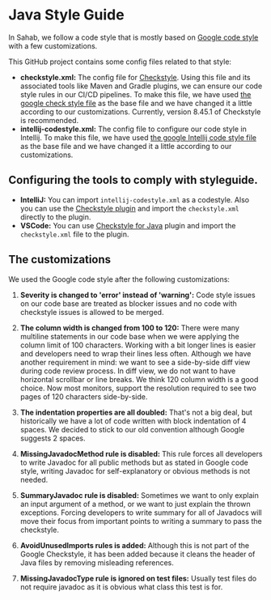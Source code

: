# Java Style Guide
In Sahab, we follow a code style that is mostly based on
[Google code style](https://google.github.io/styleguide/javaguide.html) with a few customizations.  

This GitHub project contains some config files related to that style:
- **checkstyle.xml:** The config file for [Checkstyle](https://checkstyle.sourceforge.io/).
  Using this file and its associated tools like Maven and Gradle plugins, we can ensure our code style rules in our 
  CI/CD pipelines. To make this file, we have used 
  [the google check style file](https://github.com/checkstyle/checkstyle/blob/master/src/main/resources/google_checks.xml)
  as the base file and we have changed it a little according to our customizations. Currently, version 8.45.1 of
  Checkstyle is recommended.
- **intellij-codestyle.xml:** The config file to configure our code style in Intellij. To make this file, we have used
  [the google Intellij code style file](https://github.com/google/styleguide/blob/gh-pages/intellij-java-google-style.xml)
  as the base file and we have changed it a little according to our customizations.

## Configuring the tools to comply with styleguide.
- **IntelliJ:** You can import `intellij-codestyle.xml` as a codestyle. Also you can use the 
  [Checkstyle plugin](https://plugins.jetbrains.com/plugin/1065-checkstyle-idea) and
  import the `checkstyle.xml` directly to the plugin.
- **VSCode:** You can use [Checkstyle for Java](https://marketplace.visualstudio.com/items?itemName=shengchen.vscode-checkstyle)
  plugin and import the `checkstyle.xml` file to the plugin.

## The customizations 
We used the Google code style after the following customizations:

1. **Severity is changed to 'error' instead of 'warning':** Code style issues on our code base are treated as blocker
issues and no code with checkstyle issues is allowed to be merged.

2. **The column width is changed from 100 to 120:** 
There were many multiline statements in our code base when we were applying the column limit of 100 characters. 
Working with a bit longer lines is easier and
developers need to wrap their lines less often. Although we have another requirement in mind: we want to see
a side-by-side diff view during code review process. In diff view, we do not want to have horizontal scrollbar
or line breaks. We think 120 column width is a good choice. Now most monitors, support the resolution
required to see two pages of 120 characters side-by-side.

3. **The indentation properties are all doubled:** That's not a big deal, but historically we have a lot of code 
written with block indentation of 4 spaces. We decided to stick to our old convention although Google suggests 2 spaces.

4. **MissingJavadocMethod rule is disabled:** This rule forces all developers to write Javadoc for all public methods
but as stated in Google code style, writing Javadoc for self-explanatory or obvious methods is not needed.

5. **SummaryJavadoc rule is disabled:** Sometimes we want to only explain an input argument of a method, or we want to
just explain the thrown exceptions. Forcing developers to write summary for all of Javadocs will move their focus
from important points to writing a summary to pass the checkstyle. 

6. **AvoidUnusedImports rules is added:** Although this is not part of the Google Checkstyle,
it has been added because it cleans the header of Java files by removing misleading references.

7. **MissingJavadocType rule is ignored on test files:** Usually test files do not require javadoc as it is obvious 
what class this test is for.
